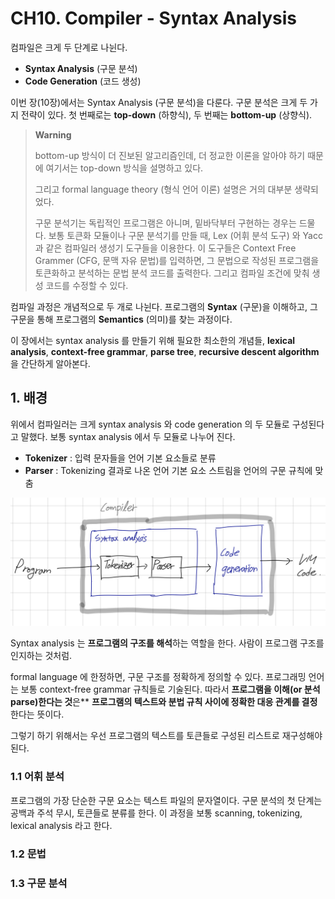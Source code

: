 # CH10. Compiler - Syntax Analysis

컴파일은 크게 두 단계로 나뉜다.

- **Syntax Analysis** (구문 분석)
- **Code Generation** (코드 생성)

이번 장(10장)에서는 Syntax Analysis (구문 분석)을 다룬다. 구문 분석은 크게 두 가지 전략이 있다. 첫 번째로는 **top-down** (하향식), 두 번째는 **bottom-up** (상향식).

> **Warning**
>
> bottom-up 방식이 더 진보된 알고리즘인데, 더 정교한 이론을 알아야 하기 때문에 여기서는 top-down 방식을 설명하고 있다.
>
> 그리고 formal language theory (형식 언어 이론) 설명은 거의 대부분 생략되었다.
>
> 구문 분석기는 독립적인 프로그램은 아니며, 밑바닥부터 구현하는 경우는 드물다. 보통 토큰화 모듈이나 구문 분석기를 만들 때, Lex (어휘 분석 도구) 와 Yacc 과 같은 컴파일러 생성기 도구들을 이용한다. 이 도구들은 Context Free Grammer (CFG, 문맥 자유 문법)를 입력하면, 그 문법으로 작성된 프로그램을 토큰화하고 분석하는 문법 분석 코드를 출력한다. 그리고 컴파일 조건에 맞춰 생성 코드를 수정할 수 있다.

컴파일 과정은 개념적으로 두 개로 나뉜다. 프로그램의 **Syntax** (구문)을 이해하고, 그 구문을 통해 프로그램의 **Semantics** (의미)를 찾는 과정이다.

이 장에서는 syntax analysis 를 만들기 위해 필요한 최소한의 개념들, **lexical analysis**, **context-free grammar**, **parse tree**, **recursive descent algorithm** 을 간단하게 알아본다.

## 1. 배경

위에서 컴파일러는 크게 syntax analysis 와 code generation 의 두 모듈로 구성된다고 말했다. 보통 syntax analysis 에서 두 모듈로 나누어 진다.

- **Tokenizer** : 입력 문자들을 언어 기본 요소들로 분류
- **Parser** : Tokenizing 결과로 나온 언어 기본 요소 스트림을 언어의 구문 규칙에 맞춤

![compiler](./images/compiler.jpg)

Syntax analysis 는 **프로그램의 구조를 해석**하는 역할을 한다. 사람이 프로그램 구조를 인지하는 것처럼.

formal language 에 한정하면, 구문 구조를 정확하게 정의할 수 있다. 프로그래밍 언어는 보통 context-free grammar 규칙들로 기술된다. 따라서 **프로그램을 이해(or 분석 parse)한다는 것**은\*\* **프로그램의 텍스트와 분법 규칙 사이에 정확한 대응 관계를 결정**한다는 뜻이다.

그렇기 하기 위해서는 우선 프로그램의 텍스트를 토큰들로 구성된 리스트로 재구성해야된다.

### 1.1 어휘 분석

프로그램의 가장 단순한 구문 요소는 텍스트 파일의 문자열이다. 구문 분석의 첫 단계는 공백과 주석 무시, 토큰들로 분류를 한다. 이 과정을 보통 scanning, tokenizing, lexical analysis 라고 한다.

### 1.2 문법

### 1.3 구문 분석
